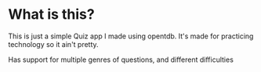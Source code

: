# What is this?
This is just a simple Quiz app I made using opentdb.
It's made for practicing technology so it ain't pretty.

Has support for multiple genres of questions, and different difficulties